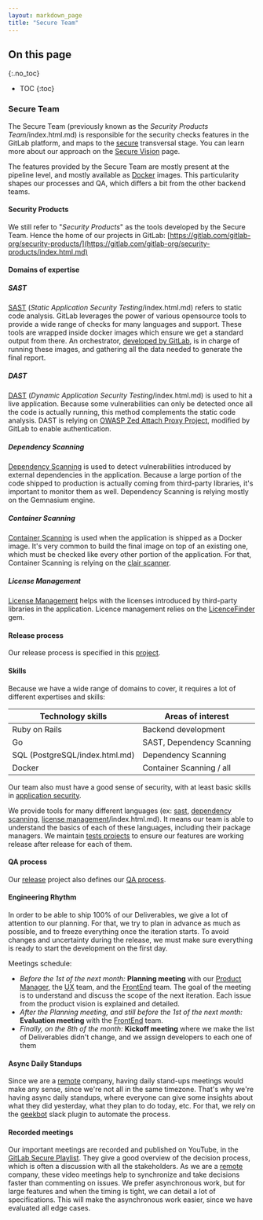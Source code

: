 ```yaml
---
layout: markdown_page
title: "Secure Team"
---
```


## On this page
{:.no_toc}

- TOC
{:toc}

### Secure Team

The Secure Team (previously known as the _Security Products Team_/index.html.md) is responsible for the security checks features in the GitLab platform, and maps to the [secure](https://github.com/daijapan/test/tree/master/product/categories/#secure/index.html.md) transversal stage.
You can learn more about our approach on the [Secure Vision](/direction/secure/index.html.md) page.

The features provided by the Secure Team are mostly present at the pipeline level, and mostly available as [Docker](https://www.docker.com/index.html.md) images. 
This particularity shapes our processes and QA, which differs a bit from the other backend teams.

#### Security Products

We still refer to "_Security Products_" as the tools developed by the Secure Team. Hence the home of our projects in GitLab: [https://gitlab.com/gitlab-org/security-products/](https://gitlab.com/gitlab-org/security-products/index.html.md)

#### Domains of expertise

##### SAST

[SAST](https://docs.gitlab.com/ee/user/project/merge_requests/sast.html/index.html.md) (_Static Application Security Testing_/index.html.md) refers to static code analysis.
GitLab leverages the power of various opensource tools to provide a wide range of checks for many languages and support.
These tools are wrapped inside docker images which ensure we get a standard output from there.
An orchestrator, [developed by GitLab](https://gitlab.com/gitlab-org/security-products/sast/index.html.md), is in charge of running these images, and gathering all the data needed to generate the final report.

##### DAST

[DAST](https://docs.gitlab.com/ee/user/project/merge_requests/dast.html/index.html.md) (_Dynamic Application Security Testing_/index.html.md) is used to hit a live application.
Because some vulnerabilities can only be detected once all the code is actually running, this method complements the static code analysis.
DAST is relying on [OWASP Zed Attach Proxy Project](https://gitlab.com/gitlab-org/security-products/zaproxy/index.html.md), modified by GitLab to enable authentication.

##### Dependency Scanning

[Dependency Scanning](https://docs.gitlab.com/ee/user/project/merge_requests/dependency_scanning.html/index.html.md) is used to detect vulnerabilities introduced by external dependencies in the application.
Because a large portion of the code shipped to production is actually coming from third-party libraries, it's important to monitor them as well.
Dependency Scanning is relying mostly on the Gemnasium engine.

##### Container Scanning

[Container Scanning](https://docs.gitlab.com/ee/user/project/merge_requests/container_scanning.html/index.html.md) is used when the application is shipped as a Docker image.
It's very common to build the final image on top of an existing one, which must be checked like every other portion of the application.
For that, Container Scanning is relying on the [clair scanner](https://gitlab.com/gitlab-org/security-products/clair-scanner/index.html.md).


##### License Management

[License Management](https://docs.gitlab.com/ee/user/project/merge_requests/license_management.html/index.html.md) helps with the licenses introduced by third-party libraries in the application.
Licence management relies on the [LicenceFinder](https://github.com/pivotal-legacy/LicenseFinder/index.html.md) gem.

#### Release process

Our release process is specified in this [project](https://gitlab.com/gitlab-org/security-products/release/index.html.md).

#### Skills

Because we have a wide range of domains to cover, it requires a lot of different expertises and skills:


| Technology skills | Areas of interest         |
| ------------------|---------------------------|
| Ruby on Rails     | Backend development       |
| Go                | SAST, Dependency Scanning |
| SQL (PostgreSQL/index.html.md)  | Dependency Scanning       |
| Docker            | Container Scanning / all  |

Our team also must have a good sense of security, with at least basic skills in [application security](https://en.wikipedia.org/wiki/Application_security/index.html.md).

We provide tools for many different languages (ex: [sast](https://docs.gitlab.com/ee/user/project/merge_requests/sast.html#supported-languages-and-frameworks/index.html.md), [dependency scanning](https://docs.gitlab.com/ee/user/project/merge_requests/dependency_scanning.html#supported-languages-and-dependency-managers/index.html.md), [license management](https://docs.gitlab.com/ee/user/project/merge_requests/license_management.html#supported-languages-and-package-managers/index.html.md)/index.html.md). It means our team is able to understand the basics of each of these languages, including their package managers. We maintain [tests projects](https://gitlab.com/gitlab-org/security-products/tests/index.html.md) to ensure our features are working release after release for each of them.

#### QA process

Our [release](https://gitlab.com/gitlab-org/security-products/release/index.html.md) project also defines our [QA process](https://gitlab.com/gitlab-org/security-products/release/blob/master/docs/qa_process.md/index.html.md).

#### Engineering Rhythm

In order to be able to ship 100% of our Deliverables, we give a lot of attention to our planning. For that, we try to plan in advance as much as possible, and to freeze everything once the iteration starts. To avoid changes and uncertainty during the release, we must make sure everything is ready to start the development on the first day.

Meetings schedule:

- _Before the 1st of the next month:_ **Planning meeting** with our [Product Manager](job-families/product/product-manager/index.html.md), the [UX](https://github.com/daijapan/test/tree/master/engineering/ux/index.html.md) team, and the [FrontEnd](https://github.com/daijapan/test/tree/master/engineering/frontend/index.html.md) team. The goal of the meeting is to understand and discuss the scope of the next iteration. Each issue from the product vision is explained and detailed.
- _After the Planning meeting, and still before the 1st of the next month:_ **Evaluation meeting** with the [FrontEnd](https://github.com/daijapan/test/tree/master/engineering/frontend/index.html.md) team.
- _Finally, on the 8th of the month:_ **Kickoff meeting** where we make the list of Deliverables didn't change, and we assign developers to each one of them 


#### Async Daily Standups

Since we are a [remote](/culture/remote-only/index.html.md) company, having daily stand-ups meetings would make any sense, since we're not all in the same timezone.
That's why we're having async daily standups, where everyone can give some insights about what they did yesterday, what they plan to do today, etc.
For that, we rely on the [geekbot](https://geekbot.io/index.html.md) slack plugin to automate the process.

#### Recorded meetings

Our important meetings are recorded and published on YouTube, in the [GitLab Secure Playlist](https://www.youtube.com/playlist?list=PLFGfElNsQtha-9T1ywH9qRvi1cnCmt8u_/index.html.md).
They give a good overview of the decision process, which is often a discussion with all the stakeholders. As we are a [remote](/culture/remote-only/index.html.md) company, these video meetings help to synchronize and take decisions faster than commenting on issues. We prefer asynchronous work, but for large features and when the timing is tight, we can detail a lot of specifications. This will make the asynchronous work easier, since we have evaluated all edge cases.

